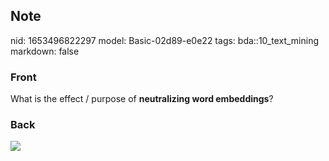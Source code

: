 ## Note
nid: 1653496822297
model: Basic-02d89-e0e22
tags: bda::10_text_mining
markdown: false

### Front
What is the effect / purpose of <b>neutralizing word
embeddings</b>?

### Back
<img src="paste-d25aba9bd37634a972009eb7292ef5f77101f125.jpg">
